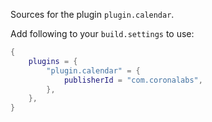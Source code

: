 Sources for the plugin `plugin.calendar`.

Add following to your `build.settings` to use:
```lua
{
    plugins = {
        "plugin.calendar" = {
            publisherId = "com.coronalabs",
        },
    },
}
```
